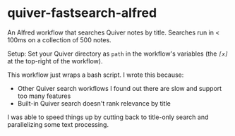 # quiver-fastsearch-alfred
An Alfred workflow that searches Quiver notes by title. Searches run in < 100ms on a collection of 500 notes.

Setup: Set your Quiver directory as `path` in the workflow's variables (the *`[x]`* at the top-right of the workflow).

This workflow just wraps a bash script. I wrote this because:
* Other Quiver search workflows I found out there are slow and support too many features
* Built-in Quiver search doesn't rank relevance by title

I was able to speed things up by cutting back to title-only search and parallelizing some text processing.

